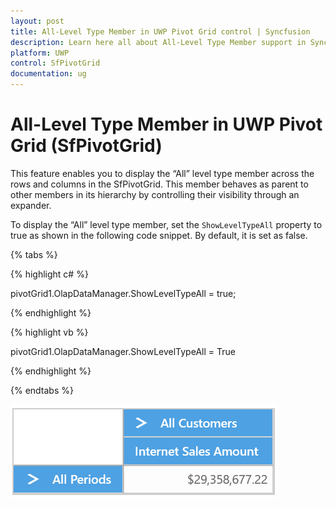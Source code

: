 ```yaml
---
layout: post
title: All-Level Type Member in UWP Pivot Grid control | Syncfusion
description: Learn here all about All-Level Type Member support in Syncfusion UWP Pivot Grid (SfPivotGrid) control and more.
platform: UWP
control: SfPivotGrid
documentation: ug
---
```


# All-Level Type Member in UWP Pivot Grid (SfPivotGrid)

This feature enables you to display the “All” level type member across the rows and columns in the SfPivotGrid. This member behaves as parent to other members in its hierarchy by controlling their visibility through an expander.

To display the “All” level type member, set the `ShowLevelTypeAll` property to true as shown in the following code snippet. By default, it is set as false.

{% tabs %}

{% highlight c# %}

pivotGrid1.OlapDataManager.ShowLevelTypeAll = true;

{% endhighlight %}

{% highlight vb %}

pivotGrid1.OlapDataManager.ShowLevelTypeAll = True

{% endhighlight %}

{% endtabs %}

![PivotGrid_AllTypeEnabled](All-Level-Type-Member_images/PivotGrid_AllTypeEnabled.png)

